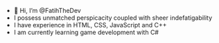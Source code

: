 - 👋 Hi, I’m @FatihTheDev
- I possess unmatched perspicacity coupled with sheer indefatigability
- I have experience in HTML, CSS, JavaScript and C++
- I am currently learning game development with C#


